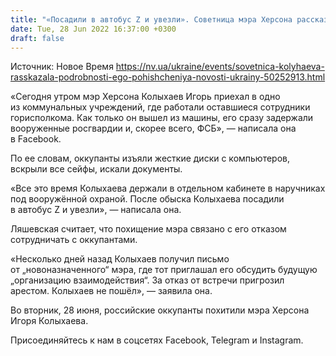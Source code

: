 ```yaml
---
title: "«Посадили в автобус Z и увезли». Советница мэра Херсона рассказала подробности его похищения оккупантами"
date: Tue, 28 Jun 2022 16:37:00 +0300
draft: false
---
```

Источник: Новое Время https://nv.ua/ukraine/events/sovetnica-kolyhaeva-rasskazala-podrobnosti-ego-pohishcheniya-novosti-ukrainy-50252913.html


«Сегодня утром мэр Херсона Колыхаев Игорь приехал в одно из коммунальных учреждений, где работали оставшиеся сотрудники горисполкома. Как только он вышел из машины, его сразу задержали вооруженные росгвардии и, скорее всего, ФСБ», — написала она в Facebook.

По ее словам, оккупанты изъяли жесткие диски с компьютеров, вскрыли все сейфы, искали документы.

«Все это время Колыхаева держали в отдельном кабинете в наручниках под вооружённой охраной. После обыска Колыхаева посадили в автобус Z и увезли», — написала она.

Ляшевская считает, что похищение мэра связано с его отказом сотрудничать с оккупантами.

«Несколько дней назад Колыхаев получил письмо от „новоназначенного“ мэра, где тот приглашал его обсудить будущую „организацию взаимодействия“. За отказ от встречи пригрозил арестом. Колыхаев не пошёл», — заявила она.

 Во вторник, 28 июня, российские оккупанты похитили мэра Херсона Игоря Колыхаева.

Присоединяйтесь к нам в соцсетях Facebook, Telegram и Instagram.
